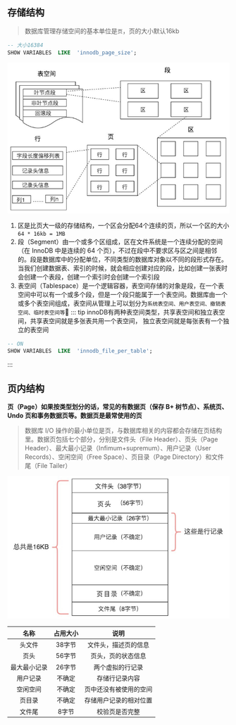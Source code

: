 ## 存储结构
> 数据库管理存储空间的基本单位是`页`，页的大小默认16kb
``` sql
-- 大小16384
SHOW VARIABLES  LIKE  'innodb_page_size';
```
![img](./images/struct.jpg)

1. 区是比页大一级的存储结构，一个区会分配64个连续的页，所以一个区的大小`64 * 16kb = 1MB`
2. 段（Segment）由一个或多个区组成，区在文件系统是一个连续分配的空间（在 InnoDB 中是连续的 64 个页），不过在段中不要求区与区之间是相邻的。段是数据库中的分配单位，不同类型的数据库对象以不同的段形式存在。当我们创建数据表、索引的时候，就会相应创建对应的段，比如创建一张表时会创建一个表段，创建一个索引时会创建一个索引段
3. 表空间（Tablespace）是一个逻辑容器，表空间存储的对象是段，在一个表空间中可以有一个或多个段，但是一个段只能属于一个表空间。数据库由一个或多个表空间组成，表空间从管理上可以划分为`系统表空间、用户表空间、撤销表空间、临时表空间等`:100:
::: tip
innoDB有两种表空间类型，共享表空间和独立表空间，共享表空间就是多张表共用一个表空间，
独立表空间就是每张表有一个独立的表空间
```sql
-- ON
SHOW VARIABLES  LIKE  'innodb_file_per_table';
```
:::

## 页内结构
**页（Page）如果按类型划分的话，常见的有数据页（保存 B+ 树节点）、系统页、Undo 页和事务数据页等。数据页是最常使用的页**
> 数据库 I/O 操作的最小单位是页，与数据库相关的内容都会存储在页结构里。数据页包括七个部分，分别是文件头（File Header）、页头（Page Header）、最大最小记录（Infimum+supremum）、用户记录（User Records）、空闲空间（Free Space）、页目录（Page Directory）和文件尾（File Tailer）

![img1](./images/page.jpg)


名称 | 占用大小 | 说明 | 
:-: | :-: | :-: | 
头文件 | 38字节 | 文件头，描述页的信息 | 
页头 | 56字节| 页头，页的状态信息 |
最大最小记录 | 26字节 | 两个虚拟的行记录 |
用户记录 | 不确定 | 存储行记录内容 |
空闲空间 | 不确定 | 页中还没有被使用的空间 |
页目录 | 不确定 | 存储用户记录的相对位置 |
文件尾 | 8字节 | 校验页是否完整



